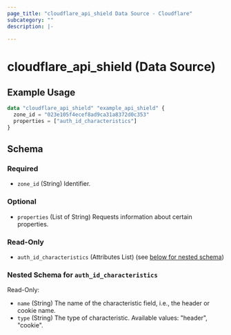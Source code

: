 ```yaml
---
page_title: "cloudflare_api_shield Data Source - Cloudflare"
subcategory: ""
description: |-
  
---
```


# cloudflare_api_shield (Data Source)



## Example Usage

```terraform
data "cloudflare_api_shield" "example_api_shield" {
  zone_id = "023e105f4ecef8ad9ca31a8372d0c353"
  properties = ["auth_id_characteristics"]
}
```

<!-- schema generated by tfplugindocs -->
## Schema

### Required

- `zone_id` (String) Identifier.

### Optional

- `properties` (List of String) Requests information about certain properties.

### Read-Only

- `auth_id_characteristics` (Attributes List) (see [below for nested schema](#nestedatt--auth_id_characteristics))

<a id="nestedatt--auth_id_characteristics"></a>
### Nested Schema for `auth_id_characteristics`

Read-Only:

- `name` (String) The name of the characteristic field, i.e., the header or cookie name.
- `type` (String) The type of characteristic.
Available values: "header", "cookie".



